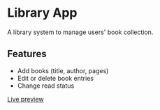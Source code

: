 # Library App
A library system to manage users' book collection.

## Features
- Add books (title, author, pages)
- Edit or delete book entries
- Change read status

[Live preview](https://erin-yl.github.io/library/)
